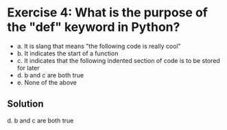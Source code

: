 # Exercise 4: What is the purpose of the "def" keyword in Python?
 - a. It is slang that means "the following code is really cool"
 - b. It indicates the start of a function
 - c. It indicates that the following indented section of code is to be stored for later
 - d. b and c are both true
 - e. None of the above
 
 ## Solution
d. b and c are both true
